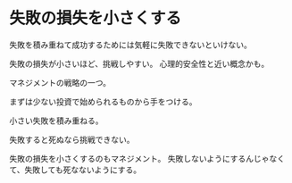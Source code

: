 # 失敗の損失を小さくする

失敗を積み重ねて成功するためには気軽に失敗できないといけない。

失敗の損失が小さいほど、挑戦しやすい。
心理的安全性と近い概念かも。

マネジメントの戦略の一つ。

まずは少ない投資で始められるものから手をつける。

小さい失敗を積み重ねる。

失敗すると死ぬなら挑戦できない。

失敗の損失を小さくするのもマネジメント。
失敗しないようにするんじゃなくて、失敗しても死なないようにする。
